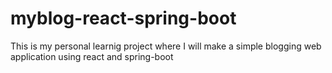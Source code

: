 # myblog-react-spring-boot
This is my personal learnig project where I will make a simple blogging web application using react and spring-boot
